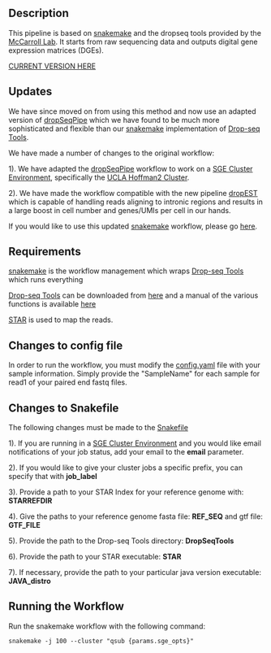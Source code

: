 Description
------------------
This pipeline is based on [snakemake](https://snakemake.readthedocs.io/en/stable/) and the dropseq tools provided by the [McCarroll Lab](http://mccarrolllab.com/dropseq/). It starts from raw sequencing data and outputs digital gene expression matrices (DGEs).

[CURRENT VERSION HERE](https://github.com/darneson/dropSeqPipeDropEST)

Updates
------------------
We have since moved on from using this method and now use an adapted version of [dropSeqPipe](https://github.com/Hoohm/dropSeqPipe) which we have found to be much more sophisticated and flexible than our [snakemake](https://snakemake.readthedocs.io/en/stable/) implementation of [Drop-seq Tools](http://mccarrolllab.com/download/1276/). 

We have made a number of changes to the original workflow:

1). We have adapted the [dropSeqPipe](https://github.com/Hoohm/dropSeqPipe) workflow to work on a [SGE Cluster Environment](http://star.mit.edu/cluster/docs/0.93.3/guides/sge.html), specifically the [UCLA Hoffman2 Cluster](https://www.hoffman2.idre.ucla.edu/computing/sge/).

2). We have made the workflow compatible with the new pipeline [dropEST](https://github.com/hms-dbmi/dropEst) which is capable of handling reads aligning to intronic regions and results in a large boost in cell number and genes/UMIs per cell in our hands.

If you would like to use this updated [snakemake](https://snakemake.readthedocs.io/en/stable/) workflow, please go [here](https://github.com/darneson/dropSeqPipeDropEST).

Requirements
------------------
[snakemake](https://snakemake.readthedocs.io/en/stable/) is the workflow management which wraps [Drop-seq Tools](http://mccarrolllab.com/dropseq/) which runs everything

[Drop-seq Tools](http://mccarrolllab.com/dropseq/) can be downloaded from [here](http://mccarrolllab.com/download/1276/) and a manual of the various functions is available [here](http://mccarrolllab.com/wp-content/uploads/2016/03/Drop-seqAlignmentCookbookv1.2Jan2016.pdf)

[STAR](https://github.com/alexdobin/STAR) is used to map the reads.

Changes to config file
------------------
In order to run the workflow, you must modify the [config.yaml](https://github.com/darneson/DropSeq/blob/master/config.yaml) file with your sample information. Simply provide the "SampleName" for each sample for read1 of your paired end fastq files.

Changes to Snakefile
------------------
The following changes must be made to the [Snakefile](https://github.com/darneson/DropSeq/blob/master/Snakefile)

1). If you are running in a [SGE Cluster Environment](http://star.mit.edu/cluster/docs/0.93.3/guides/sge.html) and you would like email notifications of your job status, add your email to the **email** parameter.

2). If you would like to give your cluster jobs a specific prefix, you can specify that with **job_label**

3). Provide a path to your STAR Index for your reference genome with: **STARREFDIR**

4). Give the paths to your reference genome fasta file: **REF_SEQ** and gtf file: **GTF_FILE**

5). Provide the path to the Drop-seq Tools directory: **DropSeqTools**

6). Provide the path to your STAR executable: **STAR**

7). If necessary, provide the path to your particular java version executable: **JAVA_distro**

Running the Workflow
------------------
Run the snakemake workflow with the following command:
```
snakemake -j 100 --cluster "qsub {params.sge_opts}"
```
